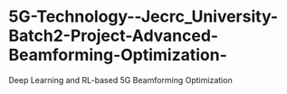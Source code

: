 # 5G-Technology--Jecrc_University-Batch2-Project-Advanced-Beamforming-Optimization-
Deep Learning and RL-based 5G Beamforming Optimization
